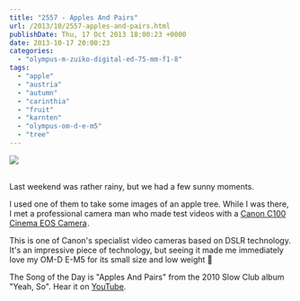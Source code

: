 ```yaml
---
title: "2557 - Apples And Pairs"
url: /2013/10/2557-apples-and-pairs.html
publishDate: Thu, 17 Oct 2013 18:00:23 +0000
date: 2013-10-17 20:00:23
categories: 
  - "olympus-m-zuiko-digital-ed-75-mm-f1-8"
tags: 
  - "apple"
  - "austria"
  - "autumn"
  - "carinthia"
  - "fruit"
  - "karnten"
  - "olympus-om-d-e-m5"
  - "tree"
---
```

<div class="container">
<div class="center"><a target="_blank" href="https://d25zfm9zpd7gm5.cloudfront.net/1200x1200/2013/20131011_162159-Edit_lr_plain.jpg"><img src="https://d25zfm9zpd7gm5.cloudfront.net/0600x0600/2013/20131011_162159-Edit_lr_plain.jpg" /></a></div>
</div>
<br />

Last weekend was rather rainy, but we had a few sunny moments.

<a target="_blank" href="https://d25zfm9zpd7gm5.cloudfront.net/1200x1200/2013/20131011_162051-Edit_lr_plain.jpg"><img style="margin: 0pt 10px 0pt 0px; float: left;" src="https://d25zfm9zpd7gm5.cloudfront.net/0150x0150/2013/20131011_162051-Edit_lr_plain.jpg" alt="" border="0" /></a> I used one of them to take some images of an apple tree. While I was there, I met a professional camera man who made test videos with a <a href="http://www.amazon.com/gp/product/B009DYMNUE/ref=as_li_ss_tl?ie=UTF8&camp=1789&creative=390957&creativeASIN=B009DYMNUE&linkCode=as2&tag=thedailphotof-20">Canon C100 Cinema EOS Camera</a><img src="http://ir-na.amazon-adsystem.com/e/ir?t=thedailphotof-20&l=as2&o=1&a=B009DYMNUE" width="1" height="1" border="0" alt="" style="border:none !important; margin:0px !important;" />.

This is one of Canon's specialist video cameras based on DSLR technology. It's an impressive piece of technology, but seeing it made me immediately love my OM-D E-M5 for its small size and low weight 🙂

 The Song of the Day is "Apples And Pairs" from the 2010 Slow Club album "Yeah, So". Hear it on <a href="http://www.youtube.com/watch?v=TSO6mpX9cVY" target="_blank">YouTube</a>.
